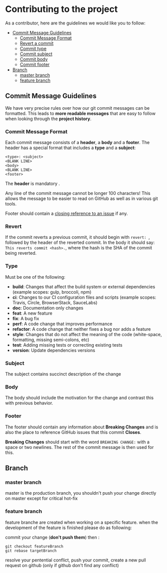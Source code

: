 

# Contributing to the project

As a contributor, here are the guidelines we would like you to follow:
 
 - [Commit Message Guidelines](#commit)
	 - [Commit Message Format](#format)
	 - [Revert a commit](#revert)
	 - [Commit type](#type)
	 - [Commit subject](#subject)
	 - [Commit body](#body)
	 - [Commit footer](#footer)
 - [Branch](#branch)
	 - [master branch](#master)
	 - [feature branch](#feature)


## <a name="commit"></a> Commit Message Guidelines

We have very precise rules over how our git commit messages can be formatted.  This leads to **more
readable messages** that are easy to follow when looking through the **project history**.

### <a name="format"></a> Commit Message Format
Each commit message consists of a **header**, a **body** and a **footer**.  The header has a special
format that includes a **type** and a **subject**:

```
<type>: <subject>
<BLANK LINE>
<body>
<BLANK LINE>
<footer>
```

The **header** is mandatory .

Any line of the commit message cannot be longer 100 characters! This allows the message to be easier
to read on GitHub as well as in various git tools.

Footer should contain a [closing reference to an issue](https://help.github.com/articles/closing-issues-via-commit-messages/) if any.

### <a name="revert"></a>Revert
If the commit reverts a previous commit, it should begin with `revert: `, followed by the header of the reverted commit. In the body it should say: `This reverts commit <hash>.`, where the hash is the SHA of the commit being reverted.

### <a name="type"></a>Type
Must be one of the following:

* **build**: Changes that affect the build system or external dependencies (example scopes: gulp, broccoli, npm)
* **ci**: Changes to our CI configuration files and scripts (example scopes: Travis, Circle, BrowserStack, SauceLabs)
* **doc**: Documentation only changes
* **feat**: A new feature
* **fix**: A bug fix
* **perf**: A code change that improves performance
* **refactor**: A code change that neither fixes a bug nor adds a feature
* **style**: Changes that do not affect the meaning of the code (white-space, formatting, missing semi-colons, etc)
* **test**: Adding missing tests or correcting existing tests
* **version**: Update dependencies versions

### <a name="subject"></a>Subject
The subject contains succinct description of the change

### <a name="body"></a>Body
The body should include the motivation for the change and contrast this with previous behavior.

### <a name="footer"></a>Footer
The footer should contain any information about **Breaking Changes** and is also the place to
reference GitHub issues that this commit **Closes**.

**Breaking Changes** should start with the word `BREAKING CHANGE:` with a space or two newlines. The rest of the commit message is then used for this.

## <a name="branch"></a>Branch

### <a name="master"></a>master branch
master is the production branch, you shouldn't push your change directly on master except for critical hot-fix

### <a name="feature"></a>feature branch
feature branche are created when working on a specific feature.
when the development of the feature is finished please do as following:

commit your change (**don't push them**) then :

```
git checkout featureBranch
git rebase targetBranch
```

resolve your pentential conflict, 
push your commit,
create a new pull request on github (only if github don't find any conflict)
